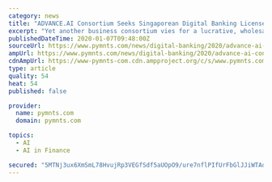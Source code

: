 ```yaml
---
category: news
title: "ADVANCE.AI Consortium Seeks Singaporean Digital Banking License"
excerpt: "Yet another business consortium vies for a lucrative, wholesale digital banking license, according to reports. Singapore’s FinTech firm ADVANCE.AI, Hong Kong’s financial services company Sheng Ye Capital and Singapore’s firm Phillip Capital are the most recent in a series of contenders for critical business permits in Singapore."
publishedDateTime: 2020-01-07T09:48:00Z
sourceUrl: https://www.pymnts.com/news/digital-banking/2020/advance-ai-consortium-seeks-singaporean-digital-banking-license/
ampUrl: https://www.pymnts.com/news/digital-banking/2020/advance-ai-consortium-seeks-singaporean-digital-banking-license/amp/
cdnAmpUrl: https://www-pymnts-com.cdn.ampproject.org/c/s/www.pymnts.com/news/digital-banking/2020/advance-ai-consortium-seeks-singaporean-digital-banking-license/amp/
type: article
quality: 54
heat: 54
published: false

provider:
  name: pymnts.com
  domain: pymnts.com

topics:
  - AI
  - AI in Finance

secured: "5MTNj3ux6XmSmL78HvujRp3VEGfSdf5aUOpO9/ure7nflPIfUrFbGlJJiWTAddVXnALKYAxTehCSMAMd1qfzEaaHL1cjwkel/pTqeQnXkIrNzjHJfoshIhVdAhHne7DtZdACNOTMOPQ+5+EajZVDq+7naeNB0N7BuohRMq2wNumKhPkFCUxQr1nkSJ6yvrvtrPNXb+c8C1QShnToaU0USUbiGT9pRXnoFKCUlSArA71hMejMAYCdo9Z9vxVSeShnwqsLbiNqeiOKd3wuG1H0/5uMBGaPz74FcqUfdIrNsMOBvpmbXoHnyRlXhjreY315bNdV1EcoRBp0NktxD/mA5ui/JLHMtii2FXXIhM9RUVHK8JJXD3/aR1d2COX7SDZCks1KE0yNw9u26K76TrXbpEQFEP73hH2+zEDG8WQK3Okot/T7LFFG1Se9JrDnUs3KelzCE3mYGi5BxnrRkoqlug==;UTWl56D27DhmCias0raEoA=="
---
```


